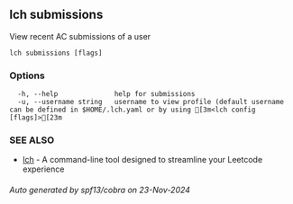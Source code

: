## lch submissions

View recent AC submissions of a user

```
lch submissions [flags]
```

### Options

```
  -h, --help              help for submissions
  -u, --username string   username to view profile (default username can be defined in $HOME/.lch.yaml or by using [3m<lch config [flags]>[23m
```

### SEE ALSO

* [lch](lch.md)	 - A command-line tool designed to streamline your Leetcode experience

###### Auto generated by spf13/cobra on 23-Nov-2024
